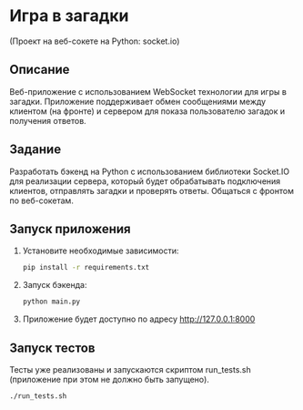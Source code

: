 # Игра в загадки  
(Проект на веб-сокете на Python: socket.io)

## Описание

Веб-приложение с использованием WebSocket технологии для игры в загадки. 
Приложение поддерживает обмен сообщениями между клиентом (на фронте) и сервером для показа 
пользователю загадок и получения ответов.

## Задание

Разработать бэкенд на Python с использованием библиотеки Socket.IO для реализации сервера, 
который будет обрабатывать подключения клиентов, отправлять загадки и проверять ответы. 
Общаться с фронтом по веб-сокетам.

## Запуск приложения

1. Установите необходимые зависимости:

   ```bash
   pip install -r requirements.txt

2. Запуск бэкенда:

    ```bash
    python main.py

3. Приложение будет доступно по адресу http://127.0.0.1:8000

## Запуск тестов

Тесты уже реализованы и запускаются скриптом run_tests.sh (приложение при этом не должно быть запущено).

   ```bash
   ./run_tests.sh
